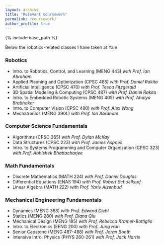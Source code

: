 ```yaml
---
layout: archive
title: "Relevant Coursework"
permalink: /coursework/
author_profile: true
---
```


{% include base_path %}

Below the robotics-related classes I have taken at Yale

### Robotics
- Intro. to Robotics, Control, and Learning (MENG 443) _with Prof. Ian Abraham_
- Applied Planning and Optimization (CPSC 485) _with Prof. Daniel Rakita_
- Artificial Intelligence (CPSC 470) _with Prof. Tesca Fitzgerald_
- 3D Spatial Modeling & Computing (CPSC 487) _with Prof. Daniel Rakita_
- Intro. to Embedded Robotic Systems (MENG 405) _with Prof. Ahalya Brabhakar_
- Intro. to Computer Vision (CPSC 480) _with Prof. Alex Wong_
- Mechatronics (MENG 390L) _with Prof. Ian Abraham_

### Computer Science Fundamentals
- Algorithms (CPSC 365) _with Prof. Dylan McKay_
- Data Structures (CPSC 223) _with Prof. James Aspnes_
- Intro. to Systems Programming and Computer Organization (CPSC 323) _with Prof. Abhishek Bhattacharjee_

### Math Fundamentals
- Discrete Mathematics (MATH 224) _with Prof. Daniel Douglas_
- Differential Equations (ENAS 194) _with Prof. Robert Schoelkopf_
- Linear Algebra (MATH 222) _with Prof. Yariv Aizenbud_

### Mechanical Engineering Fundamentals
- Dynamics (MENG 383) _with Prof. Edward Diehl_
- Statics (MENG 280) _with Prof. Diana Qiu_
- Mechanical Design (MENG 185) _with Prof. Rebecca Kramer-Bottiglio_
- Intro. to Electronics (EENG 200) _with Prof. Jung Han_
- Senior Capstone (MENG 487-488) _with Prof. Joran Booth_
- Intensive Intro. Physics (PHYS 260-261) _with Prof. Jack Harris_
